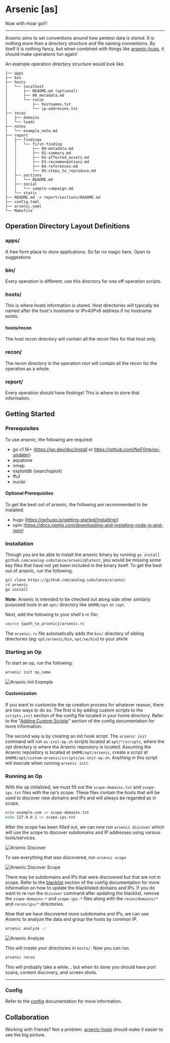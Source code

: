 # Arsenic [as]

Now with moar go!!!
*******

Arsenic aims to set conventions around how pentest data is stored. It is nothing more than a directory structure and file naming conventions. By itself it is nothing fancy, but when combined with things like [arsenic-hugo](https://github.com/analog-substance/arsenic-hugo), it should make operations fun again!

An example operation directory structure would look like.
```
├── apps
├── bin
├── hosts
│   └── localhost
│       ├── README.md (optional)
│       ├── 00_metadata.md
│       └── recon
│       	├── hostnames.txt
│       	└── ip-addresses.txt
├── recon
│   ├── domains
│   └── leads
├── notes
│   └── example_note.md
├── report
│   ├── findings
│   │   └── first-finding
│   │       ├── 00-metadata.md
│   │       ├── 01-summary.md
│   │       ├── 02-affected_assets.md
│   │       ├── 03-recommendations.md
│   │       ├── 04-references.md
│   │       └── 05-steps_to_reproduce.md
│   ├── sections
│   │   └── README.md
│   ├── social
│   │   └── sample-campaign.md
│   └── static
├── README.md -> report/sections/README.md
├── config.toml
├── arsenic.yaml
└── Makefile
```

## Operation Directory Layout Definitions

### apps/

A free form place to store applications. So far no magic here. Open to suggestions

### bin/

Every operation is different; use this directory for one off operation scripts.

### hosts/

This is where hosts information is stored. Host directories will typically be named after the host's hostname or IPv4/IPv6 address if no hostname exists.

#### hosts/recon

The host recon directory will contain all the recon files for that host only.

### recon/

The recon directory in the operation root will contain all the recon for the operation as a whole.

### report/

Every operation should have findings! This is where to store that information.

## Getting Started

### Prerequisites

To use arsenic, the following are required:
- go v1.16+ (https://go.dev/doc/install or https://github.com/NoF0rte/go-updater)
- aquatone
- nmap
- exploitdb (searchsploit)
- ffuf
- nuclei

#### Optional Prerequisites

To get the best out of arsenic, the following are recommended to be installed:
- hugo (https://gohugo.io/getting-started/installing/)
- npm (https://docs.npmjs.com/downloading-and-installing-node-js-and-npm)

### Installation

Though you are be able to install the arsenic binary by running `go install github.com/analog-substance/arsenic@latest`, you would be missing some key files that have not yet been included in the binary itself. To get the best out of arsenic, run the following:

```bash
git clone https://github.com/analog-substance/arsenic
cd arsenic
go install
```
**Note**: Arsenic is intended to be checked out along side other similarly purposed tools in an `opt/` directory like `$HOME/opt` or `/opt`.

Next, add the following to your shell's rc file:
```bash
source {path_to_arsenic}/arsenic.rc
```
The `arsenic.rc` file automatically adds the `bin/` directory of sibling directories (eg: `opt/arsenic/bin`, `opt/xe/bin`) to your `$PATH`

### Starting an Op

To start an op, run the following:

```bash
arsenic init op_name
```
![Arsenic Init Example](docs/examples/arsenic-init.gif)

#### Customization

If you want to customize the op creation process for whatever reason, there are two ways to do so. The first is by adding custom scripts to the `scripts.init` section of the config file located in your home directory. Refer to the "[Adding Custom Scripts](docs/config.md#adding-custom-scripts)" section of the config documentation for more information.

The second way is by creating an init hook script. The `arsenic init` command will run `as-init-op.sh` scripts located at `opt/*/scripts`, where the opt directory is where the Arsenic repository is located. Assuming the Arsenic repository is located at `$HOME/opt/arsenic`, create a script at `$HOME/opt/custom-arsenic/scripts/as-init-op.sh`. Anything in this script will execute when running `arsenic init`.

### Running an Op

With the op initialized, we must fill out the `scope-domains.txt` and `scope-ips.txt` files with the op's scope. These files contain the hosts that will be used to discover new domains and IPs and will always be regarded as in scope.

```bash
echo example.com >> scope-domains.txt
echo 127.0.0.1 >> scope-ips.txt
```

After the scope has been filled out, we can now run `arsenic discover` which will use the scope to discover subdomains and IP addresses using various tools/services.

![Arsenic Discover](docs/examples/arsenic-discover.gif)

To see everything that was discovered, run `arsenic scope`

![Arsenic Discover Scope](docs/examples/arsenic-discover-scope.gif)

There may be subdomains and IPs that were discovered but that are not in scope. Refer to the [blacklist](docs/config.md#blacklist) section of the config documentation for more information on how to update the blacklisted domains and IPs. If you do want to re-run the `discover` command after updating the blacklist, remove the `scope-domains-*` and `scope-ips-*` files along with the `recon/domains/*` and `recon/ips/*` directories.

Now that we have discovered more subdomains and IPs, we can use Arsenic to analyze the data and group the hosts by common IP.

```bash
arsenic analyze -c
```

![Arsenic Analyze](docs/examples/arsenic-analyze.gif)

This will create your directories in `hosts/`. Now you can run.

```bash
arsenic recon
```

This will probably take a while... but when its done you should have port scans, content discovery, and screen shots.

******

### Config

Refer to the [config](docs/config.md) documentation for more information.

## Collaboration

Working with friends? Not a problem. [arsenic-hugo](https://github.com/analog-substance/arsenic-hugo) should make it easier to see the big picture.

<!-- ### Reviewing Hosts

```bash
export REVIEWER='defektive'

arsenic hosts -u
```
***** -->
